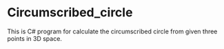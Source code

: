 # Circumscribed_circle

This is C# program for calculate the circumscribed circle from given three points in 3D space.
